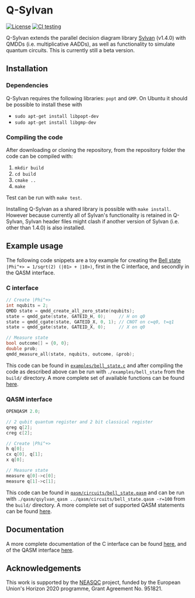 # Q-Sylvan

[![License](https://img.shields.io/badge/License-Apache%202.0-blue.svg)](https://opensource.org/licenses/Apache-2.0)
[![CI testing](https://github.com/sebastiaanbrand/q-sylvan/actions/workflows/cmake.yml/badge.svg)](https://github.com/sebastiaanbrand/q-sylvan/actions/workflows/cmake.yml)

Q-Sylvan extends the parallel decision diagram library [Sylvan](https://github.com/trolando/sylvan) (v1.4.0) with QMDDs (i.e. multiplicative AADDs), as well as functionality to simulate quantum circuits. This is currently still a beta version.


## Installation

### Dependencies
Q-Sylvan requires the following libraries: `popt` and `GMP`. On Ubuntu it should be possible to install these with
- `sudo apt-get install libpopt-dev`
- `sudo apt-get install libgmp-dev`


### Compiling the code
After downloading or cloning the repository, from the repository folder the code can be compiled with:
1. `mkdir build`
2. `cd build`
3. `cmake ..`
4. `make`

Test can be run with `make test`.

Installing Q-Sylvan as a shared library is possible with `make install`. However because currently all of Sylvan's functionality is retained in Q-Sylvan, Sylvan header files might clash if another version of Sylvan (i.e. other than 1.4.0) is also installed.


## Example usage
The following code snippets are a toy example for creating the [Bell state](https://en.wikipedia.org/wiki/Bell_state) `|Phi^+> = 1/sqrt(2) (|01> + |10>)`, first in the C interface, and secondly in the QASM interface.

### C interface
```C
// Create |Phi^+>
int nqubits = 2;
QMDD state = qmdd_create_all_zero_state(nqubits);
state = qmdd_gate(state, GATEID_H, 0);     // H on q0
state = qmdd_cgate(state, GATEID_X, 0, 1); // CNOT on c=q0, t=q1
state = qmdd_gate(state, GATEID_X, 0);     // X on q0

// Measure state
bool outcome[] = {0, 0};
double prob;
qmdd_measure_all(state, nqubits, outcome, &prob);
```
This code can be found in [`examples/bell_state.c`](examples/bell_state.c) and after compiling the code as described above can be run with `./examples/bell_state` from the `build/` directory. A more complete set of available functions can be found [here](docs/documentation/c_interface.md).

### QASM interface
```C
OPENQASM 2.0;

// 2 qubit quantum register and 2 bit classical register
qreg q[2];
creg c[2];

// Create |Phi^+>
h q[0];
cx q[0], q[1];
x q[0];

// Measure state
measure q[0]->c[0];
measure q[1]->c[1];
```
This code can be found in [`qasm/circuits/bell_state.qasm`](qasm/circuits/bell_state.qasm) and can be run with `./qasm/qsylvan_qasm ../qasm/circuits/bell_state.qasm -r=100` from the `build/` directory. A more complete set of supported QASM statements can be found [here](docs/documentation/qasm_interface.md).


## Documentation
A more complete documentation of the C interface can be found [here](docs/documentation/c_interface.md), and of the QASM interface [here](docs/documentation/qasm_interface.md).


## Acknowledgements
This work is supported by the [NEASQC](https://cordis.europa.eu/project/id/951821) project, funded by the European Union's Horizon 2020 programme, Grant Agreement No. 951821.
